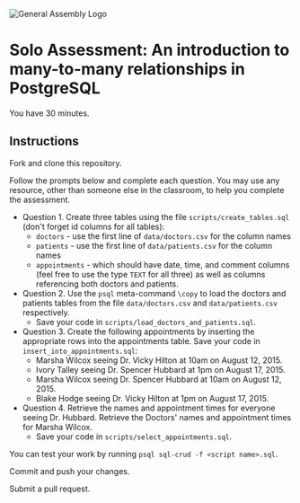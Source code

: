 ![General Assembly Logo](http://i.imgur.com/ke8USTq.png)

# Solo Assessment:  An introduction to many-to-many relationships in PostgreSQL

You have 30 minutes.

## Instructions

Fork and clone this repository.

Follow the prompts below and complete each question.  You may use any resource, other than someone else in the classroom, to help you complete the assessment.

- Question 1. Create three tables using the file `scripts/create_tables.sql` (don't forget id columns for all tables):
  +  `doctors` - use the first line of `data/doctors.csv` for the column names
  +  `patients` - use the first line of `data/patients.csv` for the column names
  +  `appointments` - which should have date, time, and comment columns (feel free to use the type `TEXT` for all three) as well as columns referencing both doctors and patients.
- Question 2. Use the `psql` meta-command `\copy` to load the doctors and patients tables from the file `data/doctors.csv` and `data/patients.csv` respectively.
  + Save your code in `scripts/load_doctors_and_patients.sql`.
- Question 3. Create the following appointments by inserting the appropriate rows into the appointments table. Save your code in `insert_into_appointments.sql`:
  + Marsha Wilcox seeing Dr. Vicky Hilton at 10am on August 12, 2015.
  + Ivory Talley seeing Dr. Spencer Hubbard at 1pm on August 17, 2015.
  + Marsha Wilcox seeing Dr. Spencer Hubbard at 10am on August 12, 2015.
  + Blake Hodge seeing Dr. Vicky Hilton at 1pm on August 17, 2015.
- Question 4. Retrieve the names and appointment times for everyone seeing Dr. Hubbard.  Retrieve the Doctors' names and appointment times for Marsha Wilcox.
  + Save your code in `scripts/select_appointments.sql`.

You can test your work by running `psql sql-crud -f <script name>.sql`.

Commit and push your changes.

Submit a pull request.
